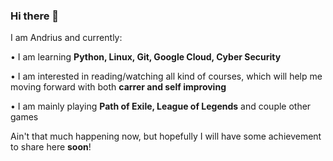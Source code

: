 ### Hi there 👋

I am Andrius and currently:

  • I am learning **Python, Linux, Git, Google Cloud, Cyber Security**
  
  • I am interested in reading/watching all kind of courses, which will help me moving forward with both **carrer and self improving**
  
  • I am mainly playing **Path of Exile, League of Legends** and couple other games
  

Ain't that much happening now, but hopefully I will have some achievement to share here **soon**!

<!--
**Virtuozas/Virtuozas** is a ✨ _special_ ✨ repository because its `README.md` (this file) appears on your GitHub profile.

Here are some ideas to get you started:

- 🔭 I’m currently working on ...
- 🌱 I’m currently learning ...
- 👯 I’m looking to collaborate on ...
- 🤔 I’m looking for help with ...
- 💬 Ask me about ...
- 📫 How to reach me: ...
- 😄 Pronouns: ...
- ⚡ Fun fact: ...
-->
